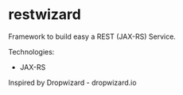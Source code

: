 # restwizard
Framework to build easy a REST (JAX-RS) Service.

Technologies:
- JAX-RS

Inspired by Dropwizard - dropwizard.io
